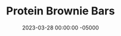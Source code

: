 ---
layout: post
title:  "Protein Brownie Bars"
date:   2023-03-28 00:00:00 -05000
categories: 
- Recipes
- Protein Powder
permalink: /recipes/chickpea-brownies
image: /assets/Food/Protein Powder/Chickpea Brownie/chickpea-brownie.jpg
ing: chickpeabrownie-ing
facts: chickpeabrownie-facts
section1: 
start2: 
section2: 
start3: 
section3: 
start4: 
section4: 
start5: 
section5: 
Prep: 10
Rest: 
Cook: 50
Source1: 
Source2: 
whisk: https://s.samsungfood.com/fsLlz
tags: 
- whey
- casein
- protein powder
- brownie
- blondie
- cake
- plain nonfat greek yogurt
- yogurt
- cottage cheese
- peanut butter
- natural peanut butter
- oat flour
- oats
- gluten free
- banana
- mashed banana
- blended
- food processor
- chocolate chip
- cocoa
- frosting
- chickpea
- garbanzo bean
- bean
- protein bar
- almond extract
- fiber
Description: Chickpea brownies, my original protein based dessert, that I think I have refined to near perfection. These bars are a great protein and fiber packed snack to take on the go. They're much less sweet than traditional brownies, as they're more of a baked protein bar, but I personally prefer the almond and banana taste that these provide. Don't count out the beans until you try them!  For more protein packed chickpea desserts, make this high protein cookie dough - <a href="chickpea-chows">Chickpea Chows</a>
Instructions: 
- Blend all ingredients in a food processor until fully mixed - (drained and rinsed) chickpeas, bananas, yogurt, peanut butter, honey, baking powder, vanilla, stevia/monk fruit, almond extract, salt, cocoa, PB2, and protein powder<br><br>

- Either unflavored whey or casein will work for this recipe.  You can do a 50/50 blend, or just choose one.  Note that the batter with casein will be much thicker than the one with whey.  Other good substitutions are unsweetened applesauce in place of bananas, maple syrup in place of honey, or almond butter in place of peanut butter<br><br>

- Line a 9x13” baking pan with parchment paper and lightly spray it. Pour batter in, and even out. Bake for 50 minutes at 350F, covered, until a toothpick comes out almost clean<br><br>

- Move to the fridge and let cool for around an hour. Cut into slices and store in a ziploc bag or container in either the fridge or the freezer.<br><br>

- Optionally, you can also make a frosting with the following ingredients and spread on top of the brownies, or use it to make a layer cake<br><br>
- Non fat cottage cheese (1 cup, 226 g)<br>
- Unsweetened applesauce (1/4 cup, 60 g)<br>
- PB2 (10 tbsp, 60 g)<br>
- Almond extract (1 tsp, 5 g)<br><br>
- You can also use my recipe for <a href="banana-bread-hummus">Banana Bread Hummus Spread</a> as a frosting too!<br><br>

- For a cake, bake the batter in 2 8" pans for about 40 minutes, covered. Spread the frosting on the middle layer, the top, and down the sides. Dust the top with cocoa powder<br><br>
- <center><img src="/assets/Food/Protein Powder/Chickpea Brownie/chickpea-cake.jpg" alt="" class="instruction-image"></center>
---